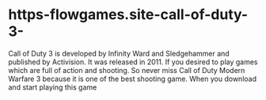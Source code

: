 # https-flowgames.site-call-of-duty-3-
Call of Duty 3 is developed by Infinity Ward and Sledgehammer and published by Activision. It was released in 2011. If you desired to play games which are full of action and shooting. So never miss Call of Duty Modern Warfare 3 because it is one of the best shooting game. When you download and start playing this game
